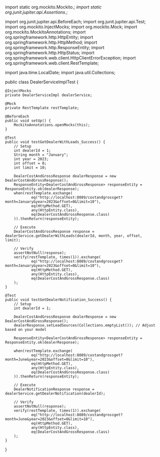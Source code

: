 import static org.mockito.Mockito.*;
import static org.junit.jupiter.api.Assertions.*;

import org.junit.jupiter.api.BeforeEach;
import org.junit.jupiter.api.Test;
import org.mockito.InjectMocks;
import org.mockito.Mock;
import org.mockito.MockitoAnnotations;
import org.springframework.http.HttpEntity;
import org.springframework.http.HttpMethod;
import org.springframework.http.ResponseEntity;
import org.springframework.http.HttpStatus;
import org.springframework.web.client.HttpClientErrorException;
import org.springframework.web.client.RestTemplate;

import java.time.LocalDate;
import java.util.Collections;

public class DealerServiceImplTest {

    @InjectMocks
    private DealerServiceImpl dealerService;

    @Mock
    private RestTemplate restTemplate;

    @BeforeEach
    public void setUp() {
        MockitoAnnotations.openMocks(this);
    }

    @Test
    public void testGetDealerWithLeads_Success() {
        // Setup
        int dealerId = 1;
        String month = "January";
        int year = 2023;
        int offset = 0;
        int limit = 10;

        DealerCostAndGrossResponse dealerResponse = new DealerCostAndGrossResponse();
        ResponseEntity<DealerCostAndGrossResponse> responseEntity = ResponseEntity.ok(dealerResponse);
        when(restTemplate.exchange(
                eq("http://localhost:8089/costandgrossget?month=January&year=2023&offset=0&limit=10"),
                eq(HttpMethod.GET),
                any(HttpEntity.class),
                eq(DealerCostAndGrossResponse.class)
        )).thenReturn(responseEntity);

        // Execute
        DealerCostAndGrossResponse response = dealerService.getDealerWithLeads(dealerId, month, year, offset, limit);

        // Verify
        assertNotNull(response);
        verify(restTemplate, times(1)).exchange(
                eq("http://localhost:8089/costandgrossget?month=January&year=2023&offset=0&limit=10"),
                eq(HttpMethod.GET),
                any(HttpEntity.class),
                eq(DealerCostAndGrossResponse.class)
        );
    }

    @Test
    public void testGetDealerNotification_Success() {
        // Setup
        int dealerId = 1;

        DealerCostAndGrossResponse dealerResponse = new DealerCostAndGrossResponse();
        dealerResponse.setLeadSources(Collections.emptyList()); // Adjust based on your model

        ResponseEntity<DealerCostAndGrossResponse> responseEntity = ResponseEntity.ok(dealerResponse);

        when(restTemplate.exchange(
                eq("http://localhost:8089/costandgrossget?month=June&year=2023&offset=0&limit=10"),
                eq(HttpMethod.GET),
                any(HttpEntity.class),
                eq(DealerCostAndGrossResponse.class)
        )).thenReturn(responseEntity);

        // Execute
        DealerNotificationResponse response = dealerService.getDealerNotification(dealerId);

        // Verify
        assertNotNull(response);
        verify(restTemplate, times(1)).exchange(
                eq("http://localhost:8089/costandgrossget?month=June&year=2023&offset=0&limit=10"),
                eq(HttpMethod.GET),
                any(HttpEntity.class),
                eq(DealerCostAndGrossResponse.class)
        );
    }
}
